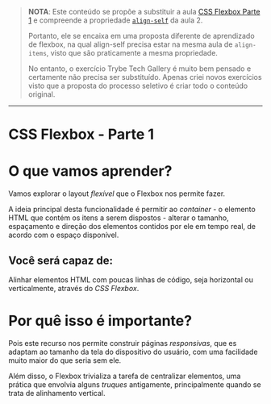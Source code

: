 >**NOTA**: Este conteúdo se propõe a substituir a aula [CSS Flexbox Parte 1](https://app.betrybe.com/course/fundamentals/html-e-css-forms-flexbox-e-responsivo/css-flexbox-parte-1/af4cbbd5-8bf8-4b8e-95e4-ff70d602dfa0/o-que-vamos-aprender/f1805d5e-6f72-4ead-ba62-30aa88a9ca3d?use_case=side_bar) e compreende a propriedade [`align-self`](https://app.betrybe.com/course/fundamentals/html-e-css-forms-flexbox-e-responsivo/css-flexbox-parte-2/3d4d2f0a-82a5-4ab1-9257-0a895f78ad22/conteudos/de0e594b-251a-47a7-a641-1c998b71ec38/propriedade-align-self/5e563e22-1afc-4b93-acc6-ca0b9f833248?use_case=side_bar) da aula 2.
>
>Portanto, ele se encaixa em uma proposta diferente de aprendizado de flexbox, na qual align-self precisa estar na mesma aula de `align-items`, visto que são praticamente a mesma propriedade.
>
>No entanto, o exercício Trybe Tech Gallery é muito bem pensado e certamente não precisa ser substituído. Apenas criei novos exercícios visto que a proposta do processo seletivo é criar todo o conteúdo original.

---

# CSS Flexbox - Parte 1
# O que vamos aprender?

Vamos explorar o layout *flexível* que o Flexbox nos permite fazer.

A ideia principal desta funcionalidade é permitir ao *container* - o elemento HTML que contém os itens a serem dispostos - alterar o tamanho, espaçamento e direção dos elementos contidos por ele em tempo real, de acordo com o espaço disponível.

## Você será capaz de:
Alinhar elementos HTML com poucas linhas de código, seja horizontal ou verticalmente, através do *CSS Flexbox*.


# Por quê isso é importante?
Pois este recurso nos permite construir páginas *responsivas*, que es adaptam ao tamanho da tela do dispositivo do usuário, com uma facilidade muito maior do que seria sem ele.

Além disso, o Flexbox trivializa a tarefa de centralizar elementos, uma prática que envolvia alguns *truques* antigamente, principalmente quando se trata de alinhamento vertical.
